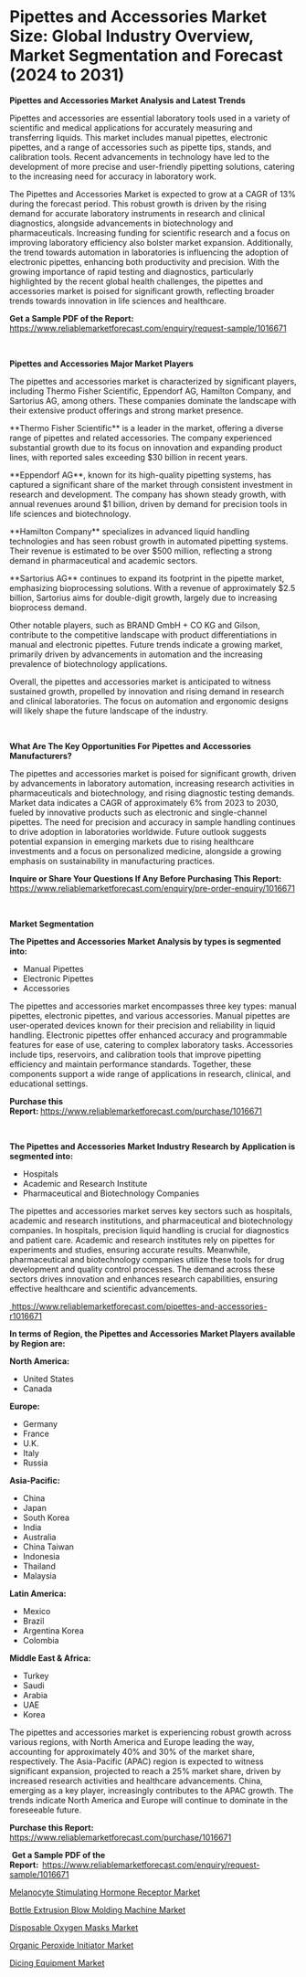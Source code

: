 <p><h1>Pipettes and Accessories Market Size: Global Industry Overview, Market Segmentation and Forecast (2024 to 2031)</h1></p><p><strong>Pipettes and Accessories Market Analysis and Latest Trends</strong></p>
<p><p>Pipettes and accessories are essential laboratory tools used in a variety of scientific and medical applications for accurately measuring and transferring liquids. This market includes manual pipettes, electronic pipettes, and a range of accessories such as pipette tips, stands, and calibration tools. Recent advancements in technology have led to the development of more precise and user-friendly pipetting solutions, catering to the increasing need for accuracy in laboratory work.</p><p>The Pipettes and Accessories Market is expected to grow at a CAGR of 13% during the forecast period. This robust growth is driven by the rising demand for accurate laboratory instruments in research and clinical diagnostics, alongside advancements in biotechnology and pharmaceuticals. Increasing funding for scientific research and a focus on improving laboratory efficiency also bolster market expansion. Additionally, the trend towards automation in laboratories is influencing the adoption of electronic pipettes, enhancing both productivity and precision. With the growing importance of rapid testing and diagnostics, particularly highlighted by the recent global health challenges, the pipettes and accessories market is poised for significant growth, reflecting broader trends towards innovation in life sciences and healthcare.</p></p>
<p><strong>Get a Sample PDF of the Report:&nbsp;</strong> <a href="https://www.reliablemarketforecast.com/enquiry/request-sample/1016671?utm_campaign=1833&utm_medium=2&utm_source=Github&utm_content=ia&utm_term=04122024&utm_id=pipettes-and-accessories">https://www.reliablemarketforecast.com/enquiry/request-sample/1016671</a></p>
<p>&nbsp;</p>
<p><strong>Pipettes and Accessories Major Market Players</strong></p>
<p><p>The pipettes and accessories market is characterized by significant players, including Thermo Fisher Scientific, Eppendorf AG, Hamilton Company, and Sartorius AG, among others. These companies dominate the landscape with their extensive product offerings and strong market presence.</p><p>**Thermo Fisher Scientific** is a leader in the market, offering a diverse range of pipettes and related accessories. The company experienced substantial growth due to its focus on innovation and expanding product lines, with reported sales exceeding $30 billion in recent years. </p><p>**Eppendorf AG**, known for its high-quality pipetting systems, has captured a significant share of the market through consistent investment in research and development. The company has shown steady growth, with annual revenues around $1 billion, driven by demand for precision tools in life sciences and biotechnology.</p><p>**Hamilton Company** specializes in advanced liquid handling technologies and has seen robust growth in automated pipetting systems. Their revenue is estimated to be over $500 million, reflecting a strong demand in pharmaceutical and academic sectors.</p><p>**Sartorius AG** continues to expand its footprint in the pipette market, emphasizing bioprocessing solutions. With a revenue of approximately $2.5 billion, Sartorius aims for double-digit growth, largely due to increasing bioprocess demand.</p><p>Other notable players, such as BRAND GmbH + CO KG and Gilson, contribute to the competitive landscape with product differentiations in manual and electronic pipettes. Future trends indicate a growing market, primarily driven by advancements in automation and the increasing prevalence of biotechnology applications.</p><p>Overall, the pipettes and accessories market is anticipated to witness sustained growth, propelled by innovation and rising demand in research and clinical laboratories. The focus on automation and ergonomic designs will likely shape the future landscape of the industry.</p></p>
<p>&nbsp;</p>
<p><strong>What Are The Key Opportunities For Pipettes and Accessories Manufacturers?</strong></p>
<p><p>The pipettes and accessories market is poised for significant growth, driven by advancements in laboratory automation, increasing research activities in pharmaceuticals and biotechnology, and rising diagnostic testing demands. Market data indicates a CAGR of approximately 6% from 2023 to 2030, fueled by innovative products such as electronic and single-channel pipettes. The need for precision and accuracy in sample handling continues to drive adoption in laboratories worldwide. Future outlook suggests potential expansion in emerging markets due to rising healthcare investments and a focus on personalized medicine, alongside a growing emphasis on sustainability in manufacturing practices.</p></p>
<p><strong>Inquire or Share Your Questions If Any Before Purchasing This Report:</strong> <a href="https://www.reliablemarketforecast.com/enquiry/pre-order-enquiry/1016671?utm_campaign=1833&utm_medium=2&utm_source=Github&utm_content=ia&utm_term=04122024&utm_id=pipettes-and-accessories">https://www.reliablemarketforecast.com/enquiry/pre-order-enquiry/1016671</a></p>
<p>&nbsp;</p>
<p><strong>Market Segmentation</strong></p>
<p><strong>The Pipettes and Accessories Market Analysis by types is segmented into:</strong></p>
<p><ul><li>Manual Pipettes</li><li>Electronic Pipettes</li><li>Accessories</li></ul></p>
<p><p>The pipettes and accessories market encompasses three key types: manual pipettes, electronic pipettes, and various accessories. Manual pipettes are user-operated devices known for their precision and reliability in liquid handling. Electronic pipettes offer enhanced accuracy and programmable features for ease of use, catering to complex laboratory tasks. Accessories include tips, reservoirs, and calibration tools that improve pipetting efficiency and maintain performance standards. Together, these components support a wide range of applications in research, clinical, and educational settings.</p></p>
<p><strong>Purchase this Report:&nbsp;</strong><a href="https://www.reliablemarketforecast.com/purchase/1016671?utm_campaign=1833&utm_medium=2&utm_source=Github&utm_content=ia&utm_term=04122024&utm_id=pipettes-and-accessories">https://www.reliablemarketforecast.com/purchase/1016671</a></p>
<p>&nbsp;</p>
<p><strong>The Pipettes and Accessories Market Industry Research by Application is segmented into:</strong></p>
<p><ul><li>Hospitals</li><li>Academic and Research Institute</li><li>Pharmaceutical and Biotechnology Companies</li></ul></p>
<p><p>The pipettes and accessories market serves key sectors such as hospitals, academic and research institutions, and pharmaceutical and biotechnology companies. In hospitals, precision liquid handling is crucial for diagnostics and patient care. Academic and research institutes rely on pipettes for experiments and studies, ensuring accurate results. Meanwhile, pharmaceutical and biotechnology companies utilize these tools for drug development and quality control processes. The demand across these sectors drives innovation and enhances research capabilities, ensuring effective healthcare and scientific advancements.</p></p>
<p><a href="https://www.reliablemarketforecast.com/pipettes-and-accessories-r1016671?utm_campaign=1833&utm_medium=2&utm_source=Github&utm_content=ia&utm_term=04122024&utm_id=pipettes-and-accessories">&nbsp;https://www.reliablemarketforecast.com/pipettes-and-accessories-r1016671</a></p>
<p><strong>In terms of Region, the Pipettes and Accessories Market Players available by Region are:</strong></p>
<p>
    <p> <strong> North America: </strong>
        <ul>
            <li>United States</li>
            <li>Canada</li>
        </ul>
        </p> 
    <p> <strong> Europe: </strong>
        <ul>
            <li>Germany</li>
            <li>France</li>
            <li>U.K.</li>
            <li>Italy</li>
            <li>Russia</li>
        </ul>
        </p> 
    <p> <strong> Asia-Pacific: </strong>
        <ul>
            <li>China</li>
            <li>Japan</li>
            <li>South Korea</li>
            <li>India</li>
            <li>Australia</li>
            <li>China Taiwan</li>
            <li>Indonesia</li>
            <li>Thailand</li>
            <li>Malaysia</li>
        </ul>
        </p> 
    <p> <strong> Latin America: </strong>
        <ul>
            <li>Mexico</li>
            <li>Brazil</li>
            <li>Argentina Korea</li>
            <li>Colombia</li>
        </ul>
        </p> 
    <p> <strong> Middle East & Africa: </strong>
        <ul>
            <li>Turkey</li>
            <li>Saudi</li>
            <li>Arabia</li>
            <li>UAE</li>
            <li>Korea</li>
        </ul>
    </p>
    </p>
<p><p>The pipettes and accessories market is experiencing robust growth across various regions, with North America and Europe leading the way, accounting for approximately 40% and 30% of the market share, respectively. The Asia-Pacific (APAC) region is expected to witness significant expansion, projected to reach a 25% market share, driven by increased research activities and healthcare advancements. China, emerging as a key player, increasingly contributes to the APAC growth. The trends indicate North America and Europe will continue to dominate in the foreseeable future.</p></p>
<p><strong>Purchase this Report: </strong><a href="https://www.reliablemarketforecast.com/purchase/1016671?utm_campaign=1833&utm_medium=2&utm_source=Github&utm_content=ia&utm_term=04122024&utm_id=pipettes-and-accessories">https://www.reliablemarketforecast.com/purchase/1016671</a></p>
<p>&nbsp;<strong>Get a Sample PDF of the Report:&nbsp;&nbsp;</strong><a href="https://www.reliablemarketforecast.com/enquiry/request-sample/1016671?utm_campaign=1833&utm_medium=2&utm_source=Github&utm_content=ia&utm_term=04122024&utm_id=pipettes-and-accessories">https://www.reliablemarketforecast.com/enquiry/request-sample/1016671</a></p>
<p><strong></strong></p>
<p><p><a href="https://www.linkedin.com/pulse/understanding-melanocyte-stimulating-hormone-receptor-market-l84se?utm_campaign=1833&utm_medium=2&utm_source=Github&utm_content=ia&utm_term=04122024&utm_id=pipettes-and-accessories">Melanocyte Stimulating Hormone Receptor Market</a></p><p><a href="https://www.linkedin.com/pulse/unveiling-market-trends-global-bottle-extrusion-blow-molding-gbljf?utm_campaign=1833&utm_medium=2&utm_source=Github&utm_content=ia&utm_term=04122024&utm_id=pipettes-and-accessories">Bottle Extrusion Blow Molding Machine Market</a></p><p><a href="https://github.com/FassouRP/Market-Research-Report-List-6/blob/main/disposable-oxygen-masks-market.md?utm_campaign=1833&utm_medium=2&utm_source=Github&utm_content=ia&utm_term=04122024&utm_id=pipettes-and-accessories">Disposable Oxygen Masks Market</a></p><p><a href="https://issuu.com/reportprime-2/docs/organic-peroxide-initiator-market-size-2030.pptx?utm_campaign=1833&utm_medium=2&utm_source=Github&utm_content=ia&utm_term=04122024&utm_id=pipettes-and-accessories">Organic Peroxide Initiator Market</a></p><p><a href="https://issuu.com/reportprime-2/docs/dicing-equipment-market-size-2030.pptx?utm_campaign=1833&utm_medium=2&utm_source=Github&utm_content=ia&utm_term=04122024&utm_id=pipettes-and-accessories">Dicing Equipment Market</a></p></p>